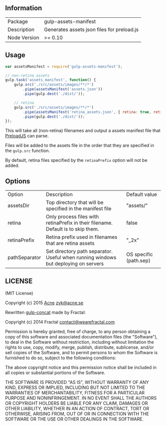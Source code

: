 
## Information

<table>
<tr>
<td>Package</td><td>gulp-assets-manifest</td>
</tr>
<tr>
<td>Description</td>
<td>Generates assets json files for preload.js</td>
</tr>
<tr>
<td>Node Version</td>
<td>>= 0.10</td>
</tr>
</table>

## Usage

```js
var assetsManifest = require('gulp-assets-manifest');

// non-retina assets
gulp.task('assets_manifest', function() {
	gulp.src('./src/assets/images/**/*')
		.pipe(assetsManifest('assets.json'))
		.pipe(gulp.dest('./dist/'));

	// retina
	gulp.src('./src/assets/images/**/*')
		.pipe(assetsManifest('retina_assets.json', { retina: true, retinaPrefix: '_2x' }))
		.pipe(gulp.dest('./dist/'));
});

```

This will take all (non-retina) filenames and output a assets manifest file that [PreloadJS](https://github.com/CreateJS/PreloadJS) can parse.

Files will be added to the assets file in the order that they are specified in the `gulp.src` function.

By default, retina files specified by the `retinaPrefix` option will not be added.

## Options

<table>
<tr>
<td>Option</td><td>Description</td><td>Default value</td>
</tr>

<tr>
<td>assetsDir</td>
<td>Top directory that will be specified in the manifest file</td>
<td>"assets/"</td>
</tr>

<tr>
<td>retina</td>
<td>Only process files with retinaPrefix in their filename. Default is to skip them.</td>
<td>false</td>
</tr>

<tr>
<td>retinaPrefix</td>
<td>Retina prefix used in filenames that are retina assets</td>
<td>"_2x"</td>
</tr>

<tr>
<td>pathSeparator</td>
<td>Set directory path separator. Useful when running windows but deploying on servers</td>
<td>OS specific (path.sep)</td>
</tr>

</table>


## LICENSE

(MIT License)

Copyright (c) 2015 [Acne](http://www.acne.se) zyk@acne.se

Rewritten [gulp-concat](https://www.npmjs.com/package/gulp-concat) made by Fractal:

Copyright (c) 2014 Fractal contact@wearefractal.com

Permission is hereby granted, free of charge, to any person obtaining a copy of this software and associated documentation files (the "Software"), to deal in the Software without restriction, including without limitation the rights to use, copy, modify, merge, publish, distribute, sublicense, and/or sell copies of the Software, and to permit persons to whom the Software is furnished to do so, subject to the following conditions:

The above copyright notice and this permission notice shall be included in all copies or substantial portions of the Software.

THE SOFTWARE IS PROVIDED "AS IS", WITHOUT WARRANTY OF ANY KIND, EXPRESS OR IMPLIED, INCLUDING BUT NOT LIMITED TO THE WARRANTIES OF MERCHANTABILITY, FITNESS FOR A PARTICULAR PURPOSE AND NONINFRINGEMENT. IN NO EVENT SHALL THE AUTHORS OR COPYRIGHT HOLDERS BE LIABLE FOR ANY CLAIM, DAMAGES OR OTHER LIABILITY, WHETHER IN AN ACTION OF CONTRACT, TORT OR OTHERWISE, ARISING FROM, OUT OF OR IN CONNECTION WITH THE SOFTWARE OR THE USE OR OTHER DEALINGS IN THE SOFTWARE.


